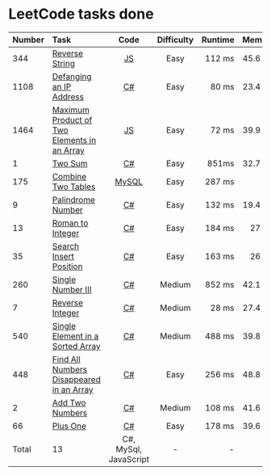 # LeetCode tasks done
Number | Task | Code | Difficulty | Runtime | Memory
:---   | :--- | :---:| :--:       | ---:    | ---:
344| [Reverse String](https://leetcode.com/problems/reverse-string/) | [JS](https://github.com/s2d1ent/leetcode-tasks-done/tree/main/code/Reverse_String.js) | Easy | 112 ms | 45.6 MB
1108| [Defanging an IP Address](https://leetcode.com/problems/defanging-an-ip-address/) | [C#](https://github.com/s2d1ent/leetcode-tasks-done/tree/main/code/Defanging_an_IP_Address.cs) | Easy | 80 ms | 23.4 MB
1464| [Maximum Product of Two Elements in an Array](https://leetcode.com/problems/maximum-product-of-two-elements-in-an-array/) | [JS](https://github.com/s2d1ent/leetcode-tasks-done/tree/main/code/Maximum_Product_of_Two_Elements_in_an_Array.js) | Easy | 72 ms | 39.9 MB
1| [Two Sum](https://leetcode.com/problems/two-sum/) | [C#](https://github.com/s2d1ent/leetcode-tasks-done/tree/main/code/two_sum.cs) | Easy | 851ms | 32.7 MB
175| [Combine Two Tables](https://leetcode.com/problems/combine-two-tables/) |  [MySQL](https://github.com/s2d1ent/leetcode-tasks-done/tree/main/code/combine_two_tables.sql)| Easy | 287 ms | 0 B
9| [Palindrome Number](https://leetcode.com/problems/palindrome-number/) | [C#](https://github.com/s2d1ent/leetcode-tasks-done/tree/main/code/palindrome_number.cs) | Easy | 132 ms | 19.4 MB
13| [Roman to Integer](https://leetcode.com/problems/roman-to-integer/) | [C#](https://github.com/s2d1ent/leetcode-tasks-done/tree/main/code/roman_to_integer.cs) | Easy | 184 ms | 27 MB
35| [Search Insert Position](https://leetcode.com/problems/search-insert-position/) | [C#](https://github.com/s2d1ent/leetcode-tasks-done/tree/main/code/search_insert_position.cs) | Easy | 163 ms | 26 MB
260| [Single Number III](https://leetcode.com/problems/single-number-iii/) | [C#](https://github.com/s2d1ent/leetcode-tasks-done/tree/main/code/Single_Number_III.cs) | Medium | 852 ms | 42.1 MB
7| [Reverse Integer](https://leetcode.com/problems/reverse-integer/) | [C#](https://github.com/s2d1ent/leetcode-tasks-done/tree/main/code/Reverse_Integer.cs) | Medium | 28 ms | 27.4 MB
540| [Single Element in a Sorted Array](https://leetcode.com/problems/single-element-in-a-sorted-array/) | [C#](https://github.com/s2d1ent/leetcode-tasks-done/tree/main/code/Single_Element_in_a_Sorted_Array.cs) | Medium | 488 ms | 39.8 MB
448| [Find All Numbers Disappeared in an Array](https://leetcode.com/problems/find-all-numbers-disappeared-in-an-array/) | [C#](https://github.com/s2d1ent/leetcode-tasks-done/tree/main/code/Single_Element_in_a_Sorted_Array.cs) | Easy | 256 ms | 48.8 MB
2| [Add Two Numbers](https://leetcode.com/problems/add-two-numbers/) | [C#](https://github.com/s2d1ent/leetcode-tasks-done/tree/main/code/Add_Two_Numbers.cs) | Medium | 108 ms | 41.6 MB
66| [Plus One](https://leetcode.com/problems/plus-one/) | [C#](\tree\main\code\Plus_One.cs) | Easy | 178 ms | 39.6 MB
Total| 13 | C#, MySql, JavaScript | - | - | -
